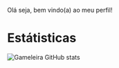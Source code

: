 Olá seja, bem vindo(a) ao meu perfil!

# Estátisticas
![Gameleira GitHub stats](https://github-readme-stats.vercel.app/api?username=GAMELEIRA&show_icons=true&theme=tokyonight)